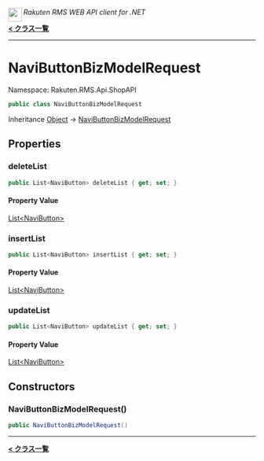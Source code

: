 <img align="left" style="height: 2em;" src="https://webservice.rakuten.co.jp/favicon.ico"><em>Rakuten RMS WEB API client for .NET</em>

[**< クラス一覧**](./)
- - -

# NaviButtonBizModelRequest

Namespace: Rakuten.RMS.Api.ShopAPI

```csharp
public class NaviButtonBizModelRequest
```

Inheritance [Object](https://docs.microsoft.com/en-us/dotnet/api/system.object) → [NaviButtonBizModelRequest](./rakuten.rms.api.shopapi.navibuttonbizmodelrequest)

## Properties

### <a id="properties-deletelist"/>**deleteList**

```csharp
public List<NaviButton> deleteList { get; set; }
```

#### Property Value

[List&lt;NaviButton&gt;](https://docs.microsoft.com/en-us/dotnet/api/system.collections.generic.list-1)<br>

### <a id="properties-insertlist"/>**insertList**

```csharp
public List<NaviButton> insertList { get; set; }
```

#### Property Value

[List&lt;NaviButton&gt;](https://docs.microsoft.com/en-us/dotnet/api/system.collections.generic.list-1)<br>

### <a id="properties-updatelist"/>**updateList**

```csharp
public List<NaviButton> updateList { get; set; }
```

#### Property Value

[List&lt;NaviButton&gt;](https://docs.microsoft.com/en-us/dotnet/api/system.collections.generic.list-1)<br>

## Constructors

### <a id="constructors-.ctor"/>**NaviButtonBizModelRequest()**

```csharp
public NaviButtonBizModelRequest()
```


- - -
[**< クラス一覧**](./)
